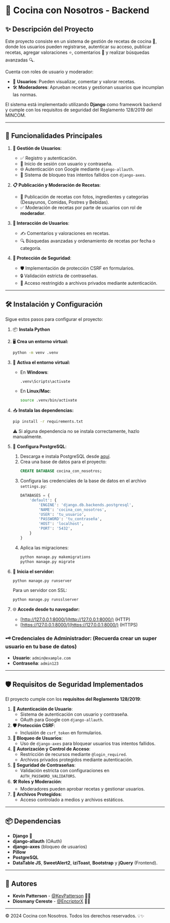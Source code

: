 # 🍳 Cocina con Nosotros - Backend

## ✨ Descripción del Proyecto
Este proyecto consiste en un sistema de gestión de recetas de cocina 🥗, donde los usuarios pueden registrarse, autenticar su acceso, publicar recetas, agregar valoraciones ⭐, comentarios 💬 y realizar búsquedas avanzadas 🔍.

Cuenta con roles de usuario y moderador:
- 👤 **Usuarios**: Pueden visualizar, comentar y valorar recetas.
- 🛠️ **Moderadores**: Aprueban recetas y gestionan usuarios que incumplan las normas.

El sistema está implementado utilizando **Django** como framework backend y cumple con los requisitos de seguridad del Reglamento 128/2019 del MINCOM.

---

## 🎯 Funcionalidades Principales
1. **👥 Gestión de Usuarios**:
   - ✅ Registro y autenticación.
   - 🔑 Inicio de sesión con usuario y contraseña.
   - 🌐 Autenticación con Google mediante `django-allauth`.
   - 🚫 Sistema de bloqueo tras intentos fallidos con `django-axes`.

2. **📋 Publicación y Moderación de Recetas**:
   - 📸 Publicación de recetas con fotos, ingredientes y categorías (Desayunos, Comidas, Postres y Bebidas).
   - ✅ Moderación de recetas por parte de usuarios con rol de **moderador**.

3. **💬 Interacción de Usuarios**:
   - ✍️ Comentarios y valoraciones en recetas.
   - 🔍 Búsquedas avanzadas y ordenamiento de recetas por fecha o categoría.

4. **🔐 Protección de Seguridad**:
   - 🛡️ Implementación de protección CSRF en formularios.
   - 🔒 Validación estricta de contraseñas.
   - 📂 Acceso restringido a archivos privados mediante autenticación.

---

## 🛠️ Instalación y Configuración
Sigue estos pasos para configurar el proyecto:

1. 📦 **Instala Python**
2. 🖥️ **Crea un entorno virtual:**
   ```bash
   python -m venv .venv
   ```
3. 🔌 **Activa el entorno virtual:**
   - En **Windows**:
     ```bash
     .venv\Scripts\activate
     ```
   - En **Linux/Mac**:
     ```bash
     source .venv/bin/activate
     ```
4. 📥 **Instala las dependencias:**
   ```bash
   pip install -r requirements.txt
   ```
   ⚠️ Si alguna dependencia no se instala correctamente, hazlo manualmente.

5. 🐘 **Configura PostgreSQL**:
   1. Descarga e instala PostgreSQL desde [aquí](https://www.postgresql.org/download/).
   2. Crea una base de datos para el proyecto:
      ```sql
      CREATE DATABASE cocina_con_nosotros;
      ```
   3. Configura las credenciales de la base de datos en el archivo `settings.py`:
      ```python
      DATABASES = {
          'default': {
              'ENGINE': 'django.db.backends.postgresql',
              'NAME': 'cocina_con_nosotros',
              'USER': 'tu_usuario',
              'PASSWORD': 'tu_contraseña',
              'HOST': 'localhost',
              'PORT': '5432',
          }
      }
      ```
   4. Aplica las migraciones:
      ```bash
      python manage.py makemigrations
      python manage.py migrate
      ```

6. 🚀 **Inicia el servidor:**
   ```bash
   python manage.py runserver
   ```
   Para un servidor con SSL:
   ```bash
   python manage.py runsslserver
   ```

7. 🌐 **Accede desde tu navegador:**
   - [http://127.0.0.1:8000/](http://127.0.0.1:8000/) (HTTP)
   - [https://127.0.0.1:8000/](https://127.0.0.1:8000/) (HTTPS)

### 🗝️ **Credenciales de Administrador:** **(Recuerda crear un super usuario en tu base de datos)**
- **Usuario**: `admin@example.com`
- **Contraseña**: `admin123`

---

## 🛡️ Requisitos de Seguridad Implementados
El proyecto cumple con los **requisitos del Reglamento 128/2019**:

1. **🔑 Autenticación de Usuario**:
   - Sistema de autenticación con usuario y contraseña.
   - OAuth para Google con `django-allauth`.
2. **🛡️ Protección CSRF**:
   - Inclusión de `csrf_token` en formularios.
3. **🚫 Bloqueo de Usuarios**:
   - Uso de `django-axes` para bloquear usuarios tras intentos fallidos.
4. **🔐 Autorización y Control de Acceso**:
   - Restricción de recursos mediante `@login_required`.
   - Archivos privados protegidos mediante autenticación.
5. **📝 Seguridad de Contraseñas**:
   - Validación estricta con configuraciones en `AUTH_PASSWORD_VALIDATORS`.
6. **🛠️ Roles y Moderación**:
   - Moderadores pueden aprobar recetas y gestionar usuarios.
7. **📂 Archivos Protegidos**:
   - Acceso controlado a medios y archivos estáticos.

---

## 📦 Dependencias
- **Django** 🐍
- **django-allauth** (OAuth)
- **django-axes** (bloqueo de usuarios)
- **Pillow**
- **PostgreSQL**
- **DataTable JS**, **SweetAlert2**, **iziToast**, **Bootstrap** y **jQuery** (Frontend).

---

## 👥 Autores
- **Kevin Patterson** - [@KevPatterson](https://github.com/KevPatterson) 👨‍💻
- **Diosmany Cereste** - [@EncriptorX](https://github.com/EncriptorX) 🧑‍💻

---

© 2024 Cocina con Nosotros. Todos los derechos reservados. 💡✨
